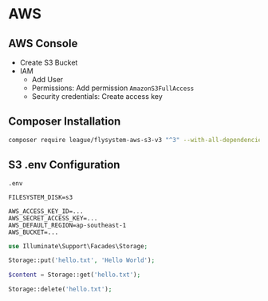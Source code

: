 # AWS

## AWS Console

- Create S3 Bucket
- IAM
  - Add User
  - Permissions: Add permission `AmazonS3FullAccess`
  - Security credentials: Create access key

## Composer Installation

```sh
composer require league/flysystem-aws-s3-v3 "^3" --with-all-dependencies
```

## S3 .env Configuration

`.env`

```
FILESYSTEM_DISK=s3

AWS_ACCESS_KEY_ID=...
AWS_SECRET_ACCESS_KEY=...
AWS_DEFAULT_REGION=ap-southeast-1
AWS_BUCKET=...
```

```php
use Illuminate\Support\Facades\Storage;

Storage::put('hello.txt', 'Hello World');

$content = Storage::get('hello.txt');

Storage::delete('hello.txt');
```
